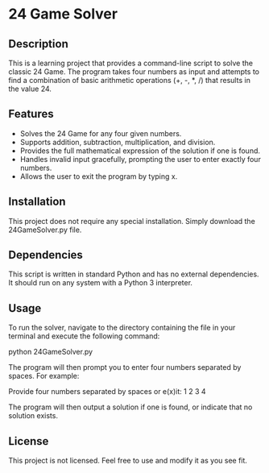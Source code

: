 # **24 Game Solver**

## **Description**

This is a learning project that provides a command-line script to solve the classic 24 Game. The program takes four numbers as input and attempts to find a combination of basic arithmetic operations (+, \-, \*, /) that results in the value 24\.

## **Features**

* Solves the 24 Game for any four given numbers.  
* Supports addition, subtraction, multiplication, and division.  
* Provides the full mathematical expression of the solution if one is found.  
* Handles invalid input gracefully, prompting the user to enter exactly four numbers.  
* Allows the user to exit the program by typing x.

## **Installation**

This project does not require any special installation. Simply download the 24GameSolver.py file.

## **Dependencies**

This script is written in standard Python and has no external dependencies. It should run on any system with a Python 3 interpreter.

## **Usage**

To run the solver, navigate to the directory containing the file in your terminal and execute the following command:

python 24GameSolver.py

The program will then prompt you to enter four numbers separated by spaces. For example:

Provide four numbers separated by spaces or e(x)it: 1 2 3 4

The program will then output a solution if one is found, or indicate that no solution exists.

## **License**

This project is not licensed. Feel free to use and modify it as you see fit.
